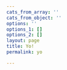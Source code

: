 ```yaml
---
cats_from_array: ''
cats_from_object: ''
options: ''
options_1: []
options_2: []
layout: page
title: Yo!
permalink: yo

---
```

